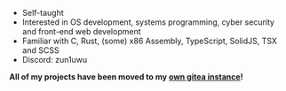 - Self-taught
- Interested in OS development, systems programming, cyber security and front-end web development
- Familiar with C, Rust, (some) x86 Assembly, TypeScript, SolidJS, TSX and SCSS
- Discord: zun1uwu

<strong>All of my projects have been moved to my [own gitea instance](https://git.zun1.de/zun1)!</strong>
